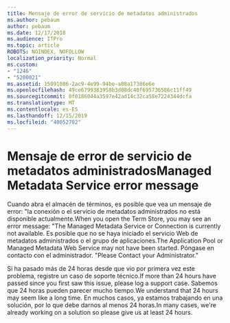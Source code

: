 ```yaml
---
title: Mensaje de error de servicio de metadatos administrados
ms.author: pebaum
author: pebaum
ms.date: 12/17/2018
ms.audience: ITPro
ms.topic: article
ROBOTS: NOINDEX, NOFOLLOW
localization_priority: Normal
ms.custom:
- "1246"
- "5200021"
ms.assetid: 15091086-2ac9-4e99-94be-a08a17386e6e
ms.openlocfilehash: 49ce6799383958b3d08dc40f695736586c11ff49
ms.sourcegitcommit: 0f0186044a3597e42ad14c32ca58e7224344dcfa
ms.translationtype: MT
ms.contentlocale: es-ES
ms.lasthandoff: 12/15/2019
ms.locfileid: "40052702"
---
```

# <a name="managed-metadata-service-error-message"></a><span data-ttu-id="f1452-102">Mensaje de error de servicio de metadatos administrados</span><span class="sxs-lookup"><span data-stu-id="f1452-102">Managed Metadata Service error message</span></span>

<span data-ttu-id="f1452-103">Cuando abra el almacén de términos, es posible que vea un mensaje de error: "la conexión o el servicio de metadatos administrados no está disponible actualmente.</span><span class="sxs-lookup"><span data-stu-id="f1452-103">When you open the Term Store, you may see an error message: "The Managed Metadata Service or Connection is currently not available.</span></span> <span data-ttu-id="f1452-104">Es posible que no se haya iniciado el servicio Web de metadatos administrados o el grupo de aplicaciones.</span><span class="sxs-lookup"><span data-stu-id="f1452-104">The Application Pool or Managed Metadata Web Service may not have been started.</span></span> <span data-ttu-id="f1452-105">Póngase en contacto con el administrador. "</span><span class="sxs-lookup"><span data-stu-id="f1452-105">Please Contact your Administrator."</span></span>
  
<span data-ttu-id="f1452-106">Si ha pasado más de 24 horas desde que vio por primera vez este problema, registre un caso de soporte técnico.</span><span class="sxs-lookup"><span data-stu-id="f1452-106">If more than 24 hours have passed since you first saw this issue, please log a support case.</span></span> <span data-ttu-id="f1452-107">Sabemos que 24 horas pueden parecer mucho tiempo.</span><span class="sxs-lookup"><span data-stu-id="f1452-107">We understand that 24 hours may seem like a long time.</span></span> <span data-ttu-id="f1452-108">En muchos casos, ya estamos trabajando en una solución, por lo que debe darnos al menos 24 horas.</span><span class="sxs-lookup"><span data-stu-id="f1452-108">In many cases, we're already working on a solution so please give us at least 24 hours.</span></span>
  
